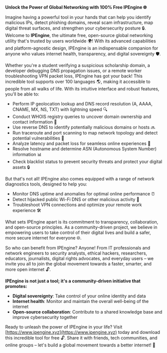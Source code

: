 **Unlock the Power of Global Networking with 100% Free IPEngine 🌐**

Imagine having a powerful tool in your hands that can help you identify malicious IPs, detect phishing domains, reveal scam infrastructure, map digital threat surfaces, and strengthen your cybersecurity posture 🔒. Welcome to **IPEngine**, the ultimate free, open-source global networking utility that's trusted by users worldwide 🌍! With its advanced capabilities and platform-agnostic design, IPEngine is an indispensable companion for anyone who values internet health, transparency, and digital sovereignty 🛡️.

Whether you're a student verifying a suspicious scholarship domain, a developer debugging DNS propagation issues, or a remote worker troubleshooting VPN packet loss, IPEngine has got your back! This incredible tool supports over 100 languages 🌎, making it accessible to people from all walks of life. With its intuitive interface and robust features, you'll be able to:

* Perform IP geolocation lookup and DNS record resolution (A, AAAA, CNAME, MX, NS, TXT) with lightning speed 🔍
* Conduct WHOIS registry queries to uncover domain ownership and contact information 📡
* Use reverse DNS to identify potentially malicious domains or hosts 🔜
* Run traceroute and port scanning to map network topology and detect potential vulnerabilities 🔧
* Analyze latency and packet loss for seamless online experiences 🚀
* Resolve hostname and determine ASN (Autonomous System Number) information 📊
* Check blacklist status to prevent security threats and protect your digital assets 🔒

But that's not all! IPEngine also comes equipped with a range of network diagnostics tools, designed to help you:

* Monitor DNS uptime and anomalies for optimal online performance ⏰
* Detect hijacked public Wi-Fi DNS or other malicious activity 🚨
* Troubleshoot VPN connections and optimize your remote work experience 🛠️

What sets IPEngine apart is its commitment to transparency, collaboration, and open-source principles. As a community-driven project, we believe in empowering users to take control of their digital lives and build a safer, more secure internet for everyone 🌐.

So who can benefit from IPEngine? Anyone! From IT professionals and network engineers to security analysts, ethical hackers, researchers, educators, journalists, digital rights advocates, and everyday users – we invite you all to join the global movement towards a faster, smarter, and more open internet 🔓.

**IPEngine is not just a tool; it's a community-driven initiative that promotes:**

* **Digital sovereignty**: Take control of your online identity and data
* **Internet health**: Monitor and maintain the overall well-being of the internet
* **Open-source collaboration**: Contribute to a shared knowledge base and improve cybersecurity together

Ready to unleash the power of IPEngine in your life? Visit [https://www.ipengine.xyz](https://www.ipengine.xyz) today and download this incredible tool for free 🔓. Share it with friends, tech communities, and online groups – let's build a global movement towards a better internet! 🚀